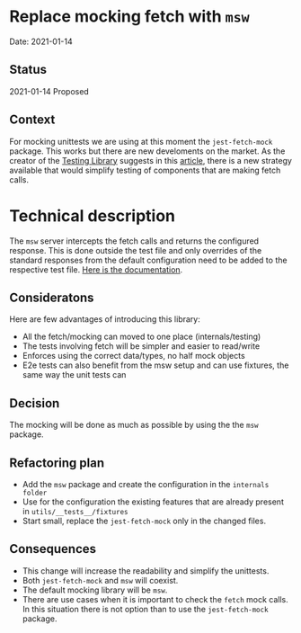 # Replace mocking fetch with `msw`

Date: 2021-01-14

## Status

2021-01-14 Proposed

## Context

For mocking unittests we are using at this moment the `jest-fetch-mock` package. This works but there are new develoments on the market. As the creator of the [Testing Library](https://testing-library.com/) suggests in this [article](https://kentcdodds.com/blog/stop-mocking-fetch), there is a new strategy available that would simplify testing of components that are making fetch calls.

# Technical description
The `msw` server intercepts the fetch calls and returns the configured response. This is done outside the test file and only overrides of the standard responses from the default configuration need to be added to the respective test file. [Here is the documentation](https://github.com/mswjs/msw).

## Consideratons
Here are few advantages of introducing this library:
- All the fetch/mocking can moved to one place (internals/testing)
- The tests involving fetch will be simpler and easier to read/write
- Enforces using the correct data/types, no half mock objects
- E2e tests can also benefit from the msw setup and can use fixtures, the same way the unit tests can

## Decision
The mocking will be done as much as possible by using the the `msw` package.

## Refactoring plan
- Add the `msw` package and create the configuration in the `internals folder`
- Use for the configuration the existing features that are already present in `utils/__tests__/fixtures`
- Start small, replace the `jest-fetch-mock` only in the changed files.

## Consequences

- This change will increase the readability and simplify the unittests.
- Both `jest-fetch-mock` and `msw` will coexist.
- The default mocking library will be `msw`.
- There are use cases when it is important to check the `fetch` mock calls. In this situation there is not option than to use the `jest-fetch-mock` package.
